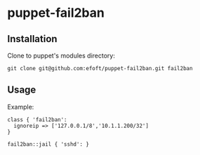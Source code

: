 # puppet-fail2ban

## Installation
Clone to puppet's modules directory:
```
git clone git@github.com:efoft/puppet-fail2ban.git fail2ban
```

## Usage
Example:
```
class { 'fail2ban':
  ignoreip => ['127.0.0.1/8','10.1.1.200/32']
}

fail2ban::jail { 'sshd': }
```
